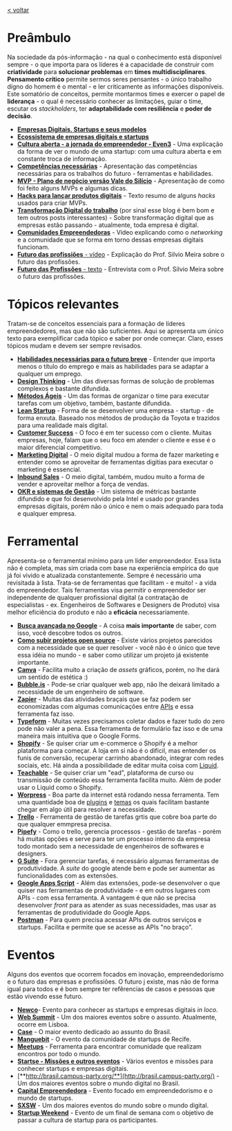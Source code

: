 [< voltar](https://productsandhacks.com)

# Preâmbulo

Na sociedade da pós-informação - na qual o conhecimento está disponível sempre - o que importa para os líderes é a capacidade de construir com **criatividade** para **solucionar problemas** em **times multidisciplinares**. **Pensamento crítico** permite sermos seres pensantes - o único trabalho dígno do homem é o mental - e ler criticamente as informações disponíveis. Este somatório de conceitos, permite montarmos times e exercer o papel de **liderança** - o qual é necessário conhecer as limitações, guiar o time, escutar os *stackholders*, ter **adaptabilidade com resiliência** e **poder de decisão**. 

  * [**Empresas Digitais, Startups e seus modelos**](https://www.youtube.com/watch?v=ukNiLp1plcI)
  * [**Ecossistema de empresas digitais e startups**](https://www.youtube.com/watch?v=k0d8wS5ilHk)
  * [**Cultura aberta - a jornada do empreendedor - Even3**](https://medium.com/bastidores-even3/a-jornada-da-even3-do-zero-ao-seu-primeiro-investimento-d3caa58d32f5) - Uma explicação da forma de ver o mundo de uma startup: com uma cultura aberta e em constante troca de informação.
  * [**Competências necessárias**](https://go.efrem.io/ID-empreendedores) - Apresentação das competências necessárias para os trabalhos do futuro - ferramentas e habilidades.
  * [**MVP - Plano de negócio versão Vale do Silício**](https://go.efrem.io/mvp-the-fast-and-the-sujous) - Apresentação de como foi feito alguns MVPs e algumas dicas.   
  * [**Hacks para lançar produtos digitais**](https://blog.manguez.al/5-hacks-para-lançar-um-produto-digital-ec9a10d1c266) - Texto resumo de alguns *hacks* usados para criar MVPs.
  * [**Transformação Digital do trabalho**](http://br.blog.trello.com/transformacao-digital) (por sinal esse blog é bem bom e tem outros posts interessantes) - Sobre transformação digital que as empresas estão passando - atualmente, toda empresa é digital.
  * [**Comunidades Empreendedoras**](https://www.youtube.com/watch?v=HoAi9jjm43w) - Vídeo explicando como o *networking* e a comunidade que se forma em torno dessas empresas digitais funcionam. 
  * [**Futuro das profissiões** - vídeo](https://youtu.be/aPIPQ3Jfohk) - Explicação do Prof. Silvio Meira sobre o futuro das profissões.
  * [**Futuro das Profissões** - texto](http://www.revistahsm.com.br/educacao-executiva/os-6-cs-do-futuro-do-trabalho/) - Entrevista com o Prof. Silvio Meira sobre o futuro das profissões.

# Tópicos relevantes

Tratam-se de conceitos essenciais para a formação de líderes empreendedores, mas que não são suficientes. Aqui se apresenta um único texto para exemplificar cada tópico e saber por onde começar. Claro, esses tópicos mudam e devem ser sempre revisados.

  * [**Habilidades necessárias para o futuro breve**](https://exame.abril.com.br/carreira/10-competencias-que-todo-professional-vai-precisar-ate-2020/) - Entender que importa menos o título do emprego e mais as habilidades para se adaptar a qualquer um emprego.
  * [**Design Thinking**](http://nite.ceuma.br/wiki/doku.php?id=entender-melhor-negocios-digitais) - Um das diversas formas de solução de problemas complexos e bastante difundida.
  * [**Métodos Ágeis**](https://www.culturaagil.com.br/o-que-sao-metodos-ageis/) - Um das formas de organizar o time para executar tarefas com um objetivo, também, bastante difundida.
  * [**Lean Startup**](https://endeavor.org.br/lean-startup/) - Forma de se desenvolver uma empresa - startup - de forma enxuta. Baseado nos métodos de produção da Toyota e trazidos para uma realidade mais digital.
  * [**Customer Success**](https://resultadosdigitais.com.br/blog/customer-success/) - O foco é em ter sucesso com o cliente. Muitas empresas, hoje, falam que o seu foco em atender o cliente e esse é o maior diferencial competitivo.
  * [**Marketing Digital**](https://resultadosdigitais.com.br/marketing-digital/) - O meio digital mudou a forma de fazer marketing e entender como se aproveitar de ferramentas digitias para executar o marketing é essencial.
  * [**Inbound Sales**](https://marketingconteudo.com/inbound-sales/) - O meio digital, também, mudou muito a forma de vender e aproveitar melhor a força de vendas.
  * [**OKR e sistemas de Gestão**](https://endeavor.org.br/gestao-metas-metodologia-okr/) - Um sistema de métricas bastante difundido e que foi desenvolvido pela Intel e usado por grandes empresas digitais, porém não  o único e nem o mais adequado para toda e qualquer empresa. 

# Ferramental  

Apresenta-se o ferramental mínimo para um líder empreendedor. Essa lista não é completa, mas sim criada com base na experiência empírica do que já foi vivido e atualizada constantemente. Sempre é necessário uma revisitada à lista. Trata-se de ferramentas que facilitam - e muito! - a vida do empreendedor. Tais ferramentas visa permitir o empreendedor ser independente de qualquer profissional digital (a contratação de especialistas - ex. Engenheiros de Softwares e Designers de Produto) visa melhor eficiência do produto e não a **eficácia** necessariamente. 

  * [**Busca avançada no Google**](https://resultadosdigitais.com.br/blog/pesquisa-avancada-google/) - A coisa **mais importante** de saber, com isso, você descobre todos os outros.
  * [**Como subir projetos open source**](http://nite.ceuma.br/wiki/doku.php?id=como-utilizar-projetos-open-source) - Existe vários projetos parecidos com a necessidade que se quer resolver - você não é o único que teve essa idéia no mundo - e saber como utilizar um projeto já existente  importante.
  * [**Canva**](https://canva.com) - Facilita muito a criação de *assets* gráficos, porém, no lhe dará um sentido de estética :)
  * [**Bubble.is**](https://bubble.is) - Pode-se criar qualquer web app, não lhe deixará limitado a necessidade de um engenheiro de software.
  * [**Zapier**](https://zapier.com/) - Muitas das atividades braçais que se faz podem ser economizadas com algumas comunicações entre [APIs](https://www.tecmundo.com.br/programacao/1807-o-que-e-api-.htm) e essa ferramenta faz isso.
  * [**Typeform**](https://typeform.com) - Muitas vezes precisamos coletar dados e fazer tudo do zero pode não valer a pena. Essa ferramenta de formulário faz isso e de uma maneira mais intuitiva que o Google Forms.
  * [**Shopify**](https://shopify.com) - Se quiser criar um e-commerce o Shopify é a melhor plataforma para começar. A loja em si não é o difícil, mas entender os funis de conversão, recuperar carrinho abandonado, integrar com redes sociais, etc. Há ainda a possibilidade de editar muita coisa com [Liquid](https://help.shopify.com/themes/liquid/basics). 
  * [**Teachable**](https://teachable.com) - Se quiser criar um "ead", plataforma de curso ou transmissão de conteúdo essa ferramenta facilita muito. Além de poder usar o Liquid como o Shopify.
  * [**Worpress**](https://wordpress.com) - Boa parte da internet está rodando nessa ferramenta. Tem uma quantidade boa de [plugins](https://br.wordpress.org/plugins/) e [temas](https://br.wordpress.org/themes/) os quais facilitam bastante chegar em algo útil para resolver a necessidade.
  * [**Trello**](https://trello.com) - Ferramenta de gestão de tarefas grtis que cobre boa parte do que qualquer emmpresa precisa.
  * [**Pipefy**](https://pipefy.com/) - Como o trello, gerencia processos - gestão de tarefas - porém há muitas opções e serve para ter um processo interno da empresa todo montado sem a necessidade de engenheiros de softwares e designers.
  * [**G Suite**](https://gsuite.google.com.br/) - Fora gerenciar tarefas, é necessário algumas ferramentas de produtividade. A *suite* do google atende bem e pode ser aumentar as funcionalidades com as extensões. 
  * [**Google Apps Script**](https://developers.google.com/apps-script/) - Além das extensões, pode-se desenvolver o que quiser nas ferramentas de produtividade - e em outros lugares com APIs - com essa ferramenta. A vantagem é que não se precisa desenvolver *front* para as atender as suas necessidades, mas usar as ferramentas de produtividade do Google Apps.
  * [**Postman**](https://www.getpostman.com/) - Para quem precisa acessar APIs de outros serviços e startups. Facilita e permite que se acesse as APIs "no braço".

# Eventos

Alguns dos eventos que ocorrem focados em inovação, empreendedorismo e o futuro das empresas e profissiões. O futuro j existe, mas não de forma igual para todos e é bom sempre ter refêrencias de casos e pessoas que estão vivendo esse futuro.

  * [**Newco**](https://newco.co)- Evento para conhecer as startups e empresas digitais *in loco*.
  * [**Web Summit**](https://websummit.com) - Um dos maiores eventos sobre o assunto. Atualmente, ocorre em Lisboa.
  * [**Case**](https://case.abstartups.com.br) - O maior evento dedicado ao assunto do Brasil.
  * [**Manguebit**](http://bit.manguez.al) - O evento da comunidade de startups de Recife.
  * [**Meetups**](https://www.meetup.com/) - Ferramenta para encontrar comunidade que realizam encontros por todo o mundo.
  * [**Startse - Missões e outros eventos**](https://startse.com/education) - Vários eventos e missões para conhecer startups e empresas digitais.  
  * [**http://brasil.campus-party.org/**](http://brasil.campus-party.org/) - Um dos maiores eventos sobre o mundo digital no Brasil.
  * [**Capital Empreendedora**](https://www.capitalempreendedora.com) - Evento focado em empreendedorismo e o mundo de startups.
  * [**SXSW**](https://sxsw.com) - Um dos maiores eventos do mundo sobre o mundo digital.
  * [**Startup Weekend**](https://startupweekend.org/) - Evento de um final de semana com o objetivo de passar a cultura de startup para os participantes.


